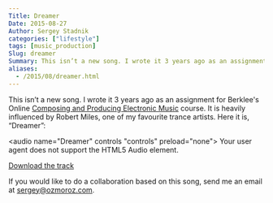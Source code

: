 ```yaml
---
Title: Dreamer
Date: 2015-08-27
Author: Sergey Stadnik
categories: ["lifestyle"]
tags: [music_production]
Slug: dreamer
Summary: This isn’t a new song. I wrote it 3 years ago as an assignment for Berklee's Online Composing and Producing Electronic Music course.
aliases:
  - /2015/08/dreamer.html
---
```


This isn’t a new song. I wrote it 3 years ago as an assignment for Berklee's Online [Composing and Producing Electronic Music](http://online.berklee.edu/courses/composing-and-producing-electronic-music-1) course.
It is heavily influenced by Robert Miles, one of my favourite trance artists. Here it is, “Dreamer”:

<audio name="Dreamer" controls "controls" preload="none">
    Your user agent does not support the HTML5 Audio element.
	<source src="http://ozmoroz-pub.s3.amazonaws.com/music/Dreamer.mp3" type='audio/mpeg'>
</audio>

<a href="http://ozmoroz-pub.s3.amazonaws.com/music/Dreamer.mp3" download target="_blank">Download the track</a>

If you would like to do a collaboration based on this song, send me an email at <sergey@ozmoroz.com>.
